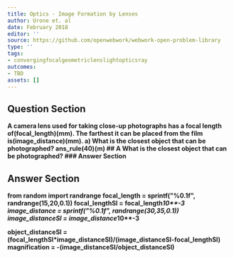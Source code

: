 ```yaml
---
title: Optics - Image Formation by Lenses
author: Urone et. al
date: February 2018
editor: ''
source: https://github.com/openwebwork/webwork-open-problem-library
type: ''
tags:
- convergingfocalgeometriclenslightopticsray
outcomes:
- TBD
assets: []
---
```


## Question Section 

<b>
A camera lens used for taking close-up photographs has a focal length of(focal_length)(mm). The farthest it can be placed from the film is(image_distance)(mm).
a) What is the closest object that can be photographed?
ans_rule(40)(m)
## A
What is the closest object that can be photographed?
### Answer Section


## Answer Section

from random import randrange
focal_length = sprintf("%0.1f", randrange(15,20,0.1))
focal_lengthSI = focal_length*10**-3
image_distance = sprintf("%0.1f", randrange(30,35,0.1))
image_distanceSI = image_distance*10**-3

object_distanceSI = (focal_lengthSI*image_distanceSI)/(image_distanceSI-focal_lengthSI)
magnification = -(image_distanceSI/object_distanceSI)